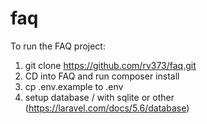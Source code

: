 # faq

To run the FAQ project:

1. git clone https://github.com/rv373/faq.git
2. CD into FAQ and run composer install
3. cp .env.example to .env
4. setup database / with sqlite or other (https://laravel.com/docs/5.6/database)
